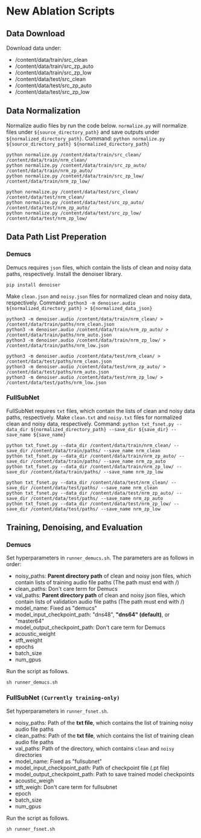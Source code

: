 # New Ablation Scripts
## Data Download
Download data under:
- /content/data/train/src_clean
- /content/data/train/src_zp_auto
- /content/data/train/src_zp_low
- /content/data/test/src_clean
- /content/data/test/src_zp_auto
- /content/data/test/src_zp_low

## Data Normalization
Normalize audio files by run the code below.
`normalize.py` will normalize files under `${source_directory_path}` and save outputs under `${normalized_directory_path}`.
Command: `python normalize.py ${source_directory_path} ${normalized_directory_path}`
```
python normalize.py /content/data/train/src_clean/ /content/data/train/nrm_clean/
python normalize.py /content/data/train/src_zp_auto/ /content/data/train/nrm_zp_auto/
python normalize.py /content/data/train/src_zp_low/ /content/data/train/nrm_zp_low/

python normalize.py /content/data/test/src_clean/ /content/data/test/nrm_clean/
python normalize.py /content/data/test/src_zp_auto/ /content/data/test/nrm_zp_auto/
python normalize.py /content/data/test/src_zp_low/ /content/data/test/nrm_zp_low/
```
## Data Path List Preperation
### Demucs
Demucs requires `json` files, which contain the lists of clean and noisy data paths, respectively.
Install the denoiser library.
```
pip install denoiser
```
Make `clean.json` and `noisy.json` files for normalized clean and noisy data, respectively.
Command: `python3 -m denoiser.audio ${normalized_directory_path} > ${normalized_data_json}`
```
python3 -m denoiser.audio /content/data/train/nrm_clean/ > /content/data/train/paths/nrm_clean.json
python3 -m denoiser.audio /content/data/train/nrm_zp_auto/ > /content/data/train/paths/nrm_auto.json
python3 -m denoiser.audio /content/data/train/nrm_zp_low/ > /content/data/train/paths/nrm_low.json

python3 -m denoiser.audio /content/data/test/nrm_clean/ > /content/data/test/paths/nrm_clean.json
python3 -m denoiser.audio /content/data/test/nrm_zp_auto/ > /content/data/test/paths/nrm_auto.json
python3 -m denoiser.audio /content/data/test/nrm_zp_low/ > /content/data/test/paths/nrm_low.json
```
### FullSubNet
FullSubNet requires `txt` files, which contain the lists of clean and noisy data paths, respectively.
Make `clean.txt` and `noisy.txt` files for normalized clean and noisy data, respectively.
Command: `python txt_fsnet.py --data_dir ${normalized_directory_path} --save_dir ${save_dir} --save_name ${save_name}`
```
python txt_fsnet.py --data_dir /content/data/train/nrm_clean/ --save_dir /content/data/train/paths/ --save_name nrm_clean
python txt_fsnet.py --data_dir /content/data/train/nrm_zp_auto/ --save_dir /content/data/train/paths/ --save_name nrm_zp_auto
python txt_fsnet.py --data_dir /content/data/train/nrm_zp_low/ --save_dir /content/data/train/paths/ --save_name nrm_zp_low

python txt_fsnet.py --data_dir /content/data/test/nrm_clean/ --save_dir /content/data/test/paths/ --save_name nrm_clean
python txt_fsnet.py --data_dir /content/data/test/nrm_zp_auto/ --save_dir /content/data/test/paths/ --save_name nrm_zp_auto
python txt_fsnet.py --data_dir /content/data/test/nrm_zp_low/ --save_dir /content/data/test/paths/ --save_name nrm_zp_low
```

## Training, Denoising, and Evaluation 
### Demucs
Set hyperparameters in `runner_demucs.sh`.
The parameters are as follows in order:
- noisy_paths: **Parent directory path** of clean and noisy json files, which contain lists of training audio file paths (The path must end with /)
- clean_paths: Don't care term for Demucs
- val_paths: **Parent directory path** of clean and noisy json files, which contain lists of validation audio file paths (The path must end with /)
- model_name: Fixed as "demucs"
- model_input_checkpoint_path: "dns48", **"dns64" (default)**, or "master64"
- model_output_checkpoint_path: Don't care term for Demucs
- acoustic_weight
- stft_weight
- epochs
- batch_size
- num_gpus

Run the script as follows.
```
sh runner_demucs.sh
```
### FullSubNet `(Currently training-only)`
Set hyperparameters in `runner_fsnet.sh`.
- noisy_paths: Path of the **txt file**, which contains the list of training noisy audio file paths  
- clean_paths: Path of the **txt file**, which contains the list of training clean audio file paths  
- val_paths: Path of the directory, which contains `clean` and `noisy` directories
- model_name: Fixed as "fullsubnet"
- model_input_checkpoint_path: Path of checkpoint file (.pt file)
- model_output_checkpoint_path: Path to save trained model checkpoints
- acoustic_weigh
- stft_weigh: Don't care term for fullsubnet
- epoch
- batch_size
- num_gpus

Run the script as follows.
```
sh runner_fsnet.sh
```





<!--

# Prerequisite
Run cells in `Demucs_Denooiser_Training_Example.ipynb` and `FullSubNet_Denoiser_Training_Example.ipynb` to get the baseline codes (Demucs and FullSubNet) and pre-trained eGeMAPS estimator.

# DATASET
mkdir train
mkdir test

## Clean
### Train data (1/3)
wget -q https://cmu.box.com/shared/static/2c8wabvnh10j4izz4t5jv4ewt9xmotxd --content-disposition --show-progress
unzip -q src_clean.zip  -d train/
### Test data 
wget -q https://cmu.box.com/shared/static/z6f1iz3nic2d31zxnix3bn4ge7lz69p1 --content-disposition --show-progress
unzip -q src_clean.zip.1  -d test/

## Low denoising (denoising OFF)
### Train data (1/3)
wget -q https://cmu.box.com/shared/static/dve4yqo2cdfnn8lpp6mo8vddkxac3x2z --content-disposition --show-progress
unzip -q src_zm_phone_relay_low.zip  -d train/
### Test data 
wget -q https://cmu.box.com/shared/static/w45x9viyn6ugif32qa7vjvzi99onjhe1 --content-disposition --show-progress
unzip -q src_zm_phone_relay_low.zip.1  -d test/

## Auto denoising (denoising ON)
### Train data (1/3)
wget -q https://cmu.box.com/shared/static/65seuub7gwbhlphkdphk8b44sugojqa8 --content-disposition --show-progress
unzip -q src_zm_phone_relay_auto.zip  -d train/
### Test data 
wget -q https://cmu.box.com/shared/static/m05ovewmx0hdcpx5uzsorn8f8ec74br2 --content-disposition --show-progress
unzip -q src_zm_phone_relay_auto.zip.1  -d test/


## Data 
unzip -q 400-800-clean-noisy.zip -d new_data/
unzip -q 400-800-zpa.zip -d new_data/
unzip -q 400-800-zpl.zip -d new_data/

unzip -q 800-1200-zpa.zip -d new_data/
unzip -q 800-1200-zpl.zip -d new_data/
unzip -q 800-1200.zip  -d new_data/


## Data normalization

mkdir -p train/nrm_clean train/nrm_zm_phone_relay_low
mkdir -p test/nrm_clean test/nrm_zm_phone_relay_low

python normalize.py new_data/train/src_clean new_data/train/nrm_clean
python normalize.py new_data/train/src_noisy new_data/train/nrm_noisy
python normalize.py new_data/train/src_zp_low new_data/train/nrm_zp_low
python normalize.py new_data/train/src_zp_auto new_data/train/nrm_zp_auto

python normalize.py test/src_clean test/nrm_clean
python normalize.py test/src_zm_phone_relay_auto test/nrm_zm_phone_relay_auto
python normalize.py test/src_zm_phone_relay_low test/nrm_zm_phone_relay_low


## Validation dataset
rm -rf test/no_reverb/clean test/no_reverb/noisy
mkdir -p test/no_reverb/clean test/no_reverb/noisy
cd test/
cp -r nrm_clean/ clean/
cp -r nrm_zm_phone_relay_low/ noisy/
mv clean/ no_reverb/
mv noisy/ no_reverb/



# Evaluate BASELINE !!!
mkdir -p result/fullsubnet/nrm/baseline/low/
mkdir -p result/fullsubnet/nrm/baseline/auto/

python /content/TAPLoss-master/FullSubNet/recipes/dns_interspeech_2020/inference.py \
  -C /content/TAPLoss-master/FullSubNet/recipes/dns_interspeech_2020/fullsubnet/test_low.toml \
  -M /content/fullsubnet_best_model_58epochs.tar \
  -O result/fullsubnet/nrm/baseline/low/
  
python /content/TAPLoss-master/FullSubNet/recipes/dns_interspeech_2020/inference.py \
  -C /content/TAPLoss-master/FullSubNet/recipes/dns_interspeech_2020/fullsubnet/test_auto.toml \
  -M /content/fullsubnet_best_model_58epochs.tar \
  -O result/fullsubnet/nrm/baseline/auto/
  

python eval_metric.py --save_name denoised_fsnet_baseline_nrm_low --save_dir ./ --clean_dir test/nrm_clean/ --noisy_dir result/fullsubnet/nrm/baseline/low/
python eval_metric.py --save_name denoised_fsnet_baseline_nrm_auto --save_dir ./ --clean_dir test/nrm_clean/ --noisy_dir result/fullsubnet/nrm/baseline/auto/





# Run fine-tuning ()
## Set Configuration
python set_fsnet_finetune_train_cfg.py
## Train
torchrun --standalone --nnodes=1 --nproc_per_node=1 /content/TAPLoss-master/FullSubNet/recipes/dns_interspeech_2020/train.py -C /content/TAPLoss-master/FullSubNet/recipes/dns_interspeech_2020/fullsubnet/finetune_newdata_lr00001.toml -P /content/fullsubnet_best_model_58epochs.tar

## Validation (Choose the best model using tensorboard)
zip -q logs_finetune.zip -r /home/yunyangz/Documents/FullSubNet/code/FullSubNet/EXPs/finetune_newdata_lr00001/logs/*
tensorboard --logdir logs

python /content/TAPLoss-master/FullSubNet/recipes/dns_interspeech_2020/inference.py \
  -C /content/TAPLoss-master/FullSubNet/recipes/dns_interspeech_2020/fullsubnet/test_low.toml \
  -M [?] \
  -O result/fullsubnet/nrm/finetune/


## Test (low)
### Set Configuration
python set_fsnet_test_cfg.py

### Inference (One GPU is used by default)
mkdir -p result/fullsubnet/nrm/finetune/

python /content/TAPLoss-master/FullSubNet/recipes/dns_interspeech_2020/inference.py \
  -C /content/TAPLoss-master/FullSubNet/recipes/dns_interspeech_2020/fullsubnet/test_low.toml \
  -M [?] \
  -O result/fullsubnet/nrm/finetune/

### save results
cd result/fullsubnet/nrm/finetune/
zip -q denoised_fsnet_finetune_nrm_low.zip enhanced_0000/*



# Run fine-tuning (TapLoss)
## Set Configuration
python set_fsnet_taploss_train_cfg.py
## Train 
torchrun --standalone --nnodes=1 --nproc_per_node=1 /content/TAPLoss-master/FullSubNet/recipes/dns_interspeech_2020/train.py -C /content/TAPLoss-master/FullSubNet/recipes/dns_interspeech_2020/fullsubnet/taploss_newdata_005_lr00001.toml -P /content/fullsubnet_best_model_58epochs.tar

## Validation (Choose the best model using tensorboard)
zip logs_taploss_newdata_01_lr00001.zip -r /home/yunyangz/Documents/FullSubNet/code/FullSubNet/EXPs/taploss_newdata_05_lr00001/logs/*

tensorboard --logdir logs

## Test (low)
### Set Configuration
python set_fsnet_test_low_cfg.py

### Inference (One GPU is used by default)
mkdir -p result/fullsubnet/nrm/taploss/low/

python /content/TAPLoss-master/FullSubNet/recipes/dns_interspeech_2020/inference.py \
  -C /content/TAPLoss-master/FullSubNet/recipes/dns_interspeech_2020/fullsubnet/test_low.toml \
  -M /home/yunyangz/Documents/FullSubNet/code/FullSubNet/EXPs/taploss_train_003/checkpoints/model_0100.pth \
  -O result/fullsubnet/nrm/taploss/low/

### save results
cd result/fullsubnet/nrm/taploss/low/
zip -q /home/GMS/02_IDL-project/denoised_fsnet_taploss_nrm_low.zip enhanced_0000/*


## Test (auto)
### Set Configuration
python set_fsnet_test_auto_cfg.py

### Inference (One GPU is used by default)
mkdir -p result/fullsubnet/nrm/taploss/auto/

python /content/TAPLoss-master/FullSubNet/recipes/dns_interspeech_2020/inference.py \
  -C /content/TAPLoss-master/FullSubNet/recipes/dns_interspeech_2020/fullsubnet/test_auto.toml \
  -M /home/yunyangz/Documents/FullSubNet/code/FullSubNet/EXPs/custom_train/checkpoints/model_0030.pth \
  -O result/fullsubnet/nrm/taploss/auto/

### save results
cd result/fullsubnet/nrm/taploss/auto/
zip -q /home/GMS/02_IDL-project/denoised_fsnet_taploss_nrm_auto.zip enhanced_0000/*

-->